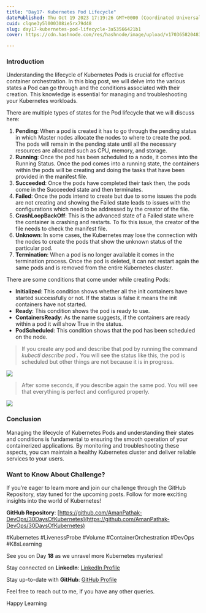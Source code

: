 ```yaml
---
title: "Day17- Kubernetes Pod Lifecycle"
datePublished: Thu Oct 19 2023 17:19:26 GMT+0000 (Coordinated Universal Time)
cuid: clqne3y5l000308ie5rx79d48
slug: day17-kubernetes-pod-lifecycle-3a53566421b1
cover: https://cdn.hashnode.com/res/hashnode/image/upload/v1703658204837/e6eea035-d363-4ae5-b8f1-301620050c6c.png

---
```


### **Introduction**

Understanding the lifecycle of Kubernetes Pods is crucial for effective container orchestration. In this blog post, we will delve into the various states a Pod can go through and the conditions associated with their creation. This knowledge is essential for managing and troubleshooting your Kubernetes workloads.

There are multiple types of states for the Pod lifecycle that we will discuss here:

1.  **Pending**: When a pod is created it has to go through the pending status in which Master nodes allocate the nodes to where to create the pod. The pods will remain in the pending state until all the necessary resources are allocated such as CPU, memory, and storage.
2.  **Running**: Once the pod has been scheduled to a node, it comes into the Running Status. Once the pod comes into a running state, the containers within the pods will be creating and doing the tasks that have been provided in the manifest file.
3.  **Succeeded**: Once the pods have completed their task then, the pods come in the Succeeded state and then terminates.
4.  **Failed**: Once the pods intend to create but due to some issues the pods are not creating and showing the Failed state leads to issues with the configurations which need to be addressed by the creator of the file.
5.  **CrashLoopBackOff**: This is the advanced state of a Failed state where the container is crashing and restarts. To fix this issue, the creator of the file needs to check the manifest file.
6.  **Unknown**: In some cases, the Kubernetes may lose the connection with the nodes to create the pods that show the unknown status of the particular pod.
7.  **Termination**: When a pod is no longer available it comes in the termination process. Once the pod is deleted, it can not restart again the same pods and is removed from the entire Kubernetes cluster.

There are some conditions that come under while creating Pods:

*   **Initialized**: This condition shows whether all the init containers have started successfully or not. If the status is false it means the init containers have not started.
*   **Ready**: This condition shows the pod is ready to use.
*   **ContainersReady**: As the name suggests, if the containers are ready within a pod it will show True in the status.
*   **PodScheduled**: This condition shows that the pod has been scheduled on the node.

> If you create any pod and describe that pod by running the command *kubectl describe pod <pod-name>****.*** You will see the status like this, the pod is scheduled but other things are not because it is in progress.

![](https://cdn.hashnode.com/res/hashnode/image/upload/v1703658200893/c8bc94e5-ca77-4871-bf1a-bf1f9c9fe23c.png)

> After some seconds, if you describe again the same pod. You will see that everything is perfect and configured properly.

![](https://cdn.hashnode.com/res/hashnode/image/upload/v1703658202328/6c63d0a1-dea9-4108-b1aa-e28fc28a9f9c.png)

### Conclusion

Managing the lifecycle of Kubernetes Pods and understanding their states and conditions is fundamental to ensuring the smooth operation of your containerized applications. By monitoring and troubleshooting these aspects, you can maintain a healthy Kubernetes cluster and deliver reliable services to your users.

### Want to Know About Challenge?

If you’re eager to learn more and join our challenge through the GitHub Repository, stay tuned for the upcoming posts. Follow for more exciting insights into the world of Kubernetes!

**GitHub Repository**: [https://github.com/AmanPathak-DevOps/30DaysOfKubernetes](https://github.com/AmanPathak-DevOps/30DaysOfKubernetes)

#Kubernetes #LivenessProbe #Volume #ContainerOrchestration #DevOps #K8sLearning

See you on Day **18** as we unravel more Kubernetes mysteries!

Stay connected on **LinkedIn**: [LinkedIn Profile](https://www.linkedin.com/in/aman-devops/)

Stay up-to-date with **GitHub**: [GitHub Profile](https://github.com/AmanPathak-DevOps)

Feel free to reach out to me, if you have any other queries.

Happy Learning